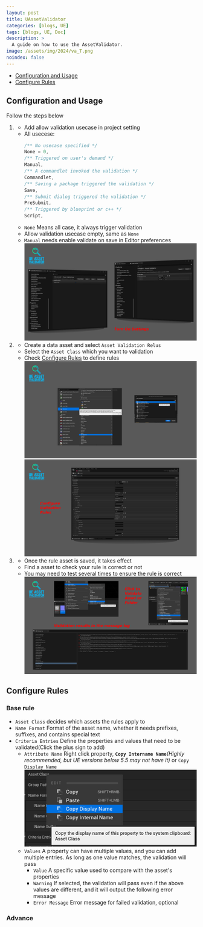 ```yaml
---
layout: post
title: UAssetValidator
categories: [blogs, UE]
tags: [blogs, UE, Doc]
description: >
  A guide on how to use the AssetValidator.
image: /assets/img/2024/va_T.png
noindex: false
---
```


* [Configuration and Usage](#Configuration-and-Usage)
* [Configure Rules](#Configure-Rules)

## Configuration and Usage
Follow the steps below  
1.  - Add allow validation usecase in project setting  
    - All usecese:
      ```c++
      /** No usecase specified */
      None = 0,
      /** Triggered on user's demand */
      Manual,
      /** A commandlet invoked the validation */
      Commandlet,
      /** Saving a package triggered the validation */
      Save,
      /** Submit dialog triggered the validation */
      PreSubmit,
      /** Triggered by blueprint or c++ */
      Script,
      ```
    - `None` Means all case, it always trigger validation
    - Allow validation usecase empty, same as `None`  
    - `Manual` needs enable validate on save in Editor preferences  
    ![Editor settings](/assets/img/2024/va_s.png)  
1.  - Create a data asset and select `Asset Validation Relus`  
    - Select the `Asset Class` which you want to validation
    - Check [Configure Rules](#Configure-Rules) to define rules
    ![Create rule](/assets/img/2024/va_a.png)
    ![Configure rules](/assets/img/2024/va_c.png)  
1.  - Once the rule asset is saved, it takes effect
    - Find a asset to check your rule is correct or not
    - You may need to test several times to ensure the rule is correct
    ![Validation results](/assets/img/2024/va_r.png)  
## Configure Rules
### Base rule
- `Asset Class` decides which assets the rules apply to
- `Name Format` Format of the asset name, whether it needs prefixes, suffixes, and contains special text  
- `Criteria Entries` Define the properties and values that need to be validated(Click the plus sign to add)  
  - `Attribute Name` Right click property, **`Copy Intername Name`**_(Highly recommended, but UE versions below 5.5 may not have it)_ or `Copy Display Name` ![Copy Attribute Name](/assets/img/2024/va_rc.png)
  - `Values` A property can have multiple values, and you can add multiple entries. As long as one value matches, the validation will pass
    - `Value` A specific value used to compare with the asset's properties
    - `Warning` If selected, the validation will pass even if the above values are different, and it will output the following error message
    - `Error Message` Error message for failed validation, optional
### Advance
